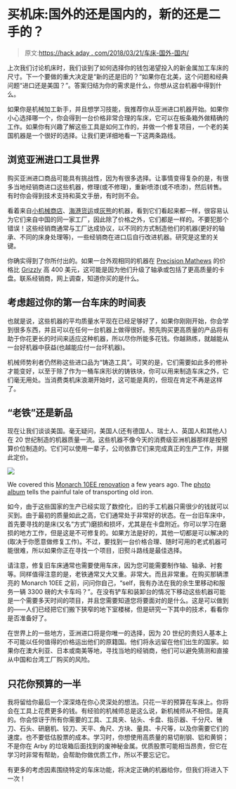 # 买机床:国外的还是国内的，新的还是二手的？

> 原文:[https://hack aday . com/2018/03/21/车床-国外-国内/](https://hackaday.com/2018/03/21/lathes-foreign-and-domestic/)

上次我们讨论机床时，我们谈到了如何选择你的钱包渴望投入的新金属加工车床的尺寸。下一个要做的重大决定是“新的还是旧的？”如果你在北美，这个问题和经典问题“进口还是美国？”。答案归结为你的需求是什么，你想从这台机器中得到什么。

如果你是机械加工新手，并且想学习技能，我推荐你从亚洲进口机器开始。如果你小心选择哪一个，你会得到一台价格非常合理的车床，它可以在板条箱外做精确的工作。如果你有兴趣了解这些工具是如何工作的，并做一个修复项目，一个老的美国机器是一个很好的选择。让我们更详细地看一下这两条路线。

## 浏览亚洲进口工具世界

购买亚洲进口商品可能具有挑战性，因为有很多选择。让事情变得复杂的是，有很多当地经销商进口这些机器，修理(或不修理)，重新喷漆(或不喷漆)，然后转售。有时你会得到技术支持和英文手册，有时则不会。

看着来自[小机械商店](http://littlemachineshop.com)、[海港货运](https://www.harborfreight.com)或[灰熊](http://www.grizzly.com)的机器，看到它们看起来都一样，很容易认为它们来自中国的同一家工厂，因此除了价格之外，它们都是一样的。不要犯那个错误！这些经销商通常与工厂达成协议，以不同的方式制造他们的机器(更好的轴承、不同的床身处理等)，一些经销商在进口后自行改进机器。研究是这里的关键。

你确实得到了你所付出的。如果一台外观相同的机器在 [Precision Mathews](http://www.precisionmatthews.com) 的价格比 [Grizzly](http://grizzly.com) 高 400 美元，这可能是因为他们升级了轴承或包括了更高质量的卡盘。联系经销商，网上调查，知道你买的是什么。

## 考虑超过你的第一台车床的时间表

也就是说，这些机器的平均质量水平现在已经足够好了，如果你刚刚开始，你会学到很多东西，并且可以在任何一台机器上做得很好。预先购买更高质量的产品将有助于你花更长的时间来适应这种机器，所以尽你所能多花钱。你越熟练，就越能从一台好机器中获益(也越能应付一台坏机器)。

机械师势利者仍然称这些进口品为“铸造工具”。可笑的是，它们需要如此多的修补才能变好，以至于除了作为一桶车床形状的铸铁块，你可以用来制造车床之外，它们毫无用处。当消费类机床浪潮开始时，这可能是真的，但现在肯定不再是这样了。

## “老铁”还是新品

现在让我们谈谈美国。毫无疑问，美国人(还有德国人、瑞士人、英国人和其他人)在 20 世纪制造的机器质量一流。这些机器不像今天的消费级亚洲机器那样是按预算价位制造的。它们可以使用一辈子，公司依靠它们来完成真正的生产工作，并据此定价。

![](../Images/9199ae1506ab6748ed9325b9637ff0c2.png)

We covered this [Monarch 10EE renovation](https://hackaday.com/2012/05/28/turning-a-1942-lathe-into-a-functional-piece-of-art/) a few years ago. The [photo album](http://www.practicalmachinist.com/vb/redirect-to/?redirect=http%3A%2F%2Fs65.photobucket.com%2Falbums%2Fh228%2Fmacona%2FMonarch%252010EE%2F) tells the painful tale of transporting old iron.

如今，由于这些国家的生产已经实现了数控化，旧的手工机器只需很少的钱就可以买到。由于最初的质量如此之高，它们通常处于非常好的状态。在一台旧车床中，首先要寻找的是床(又名“方式”)磨损和损坏，尤其是在卡盘附近。你可以学习在磨损的地方工作，但是这是不可修复的。如果方法是好的，其他一切都是可以解决的(取决于你愿意做修复工作)。不过，要找到一台价格合理、随时可用的老式机器可能很难，所以如果你正在寻找一个项目，旧熨斗路线是最佳选择。

请注意，修复旧车床通常也需要使用车床，因为您可能需要制作轴、轴承、衬套等。同样值得注意的是，老铁通常又大又重。非常大。而且非常重。在购买那辆漂亮的 Monarch 10EE 之前，问问你自己，“self，我有办法在我的余生里移动和服务一辆 3300 磅的大卡车吗？”。在没有铲车和装卸台的情况下移动这些机器可能是一个需要多天时间的项目，并且您需要知道您将要面对的是什么。这是可以做到的——人们已经把它们搬下狭窄的地下室楼梯，但是研究一下其中的技术，看看你是否准备好了。

在世界上的一些地方，亚洲进口将是你唯一的选择，因为 20 世纪的贵妇人基本上不可能以任何值得的价格运出他们的原籍国。他们将永远留在他们出生的国家。如果你在澳大利亚、日本或南美等地，寻找当地的经销商，他们可以避免猜测和直接从中国和台湾工厂购买的风险。

## 只花你预算的一半

我将留给你最后一个深深烙在你心灵深处的想法。只花一半的预算在车床上。你将会在工具上花费更多的钱。有经验的机械师总是这么说，新机械师从不相信。是真的。你会惊讶于所有你需要的工具、工具夹、钻头、卡盘、指示器、千分尺、锉刀、石头、研磨机、铰刀、天平、角尺、方块、量具、卡尺等，以及你需要它们的速度。也不要低估股票的成本。学习时，你想使用高质量的易切削钢、铝和黄铜；不是你在 Arby 的垃圾箱后面找到的废神秘金属。优质股票可能相当昂贵，但它在学习时非常有帮助，会帮助你做优质工作，所以不要忘记它。

有更多的考虑因素围绕特定的车床功能，将决定正确的机器给你，但我们将进入下一次！